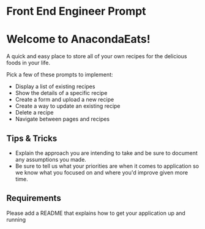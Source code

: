 # Front End Engineer Prompt

# Welcome to AnacondaEats!
A quick and easy place to store all of your own recipes for the delicious foods in your life.

Pick a few of these prompts to implement: 

 - Display a list of existing recipes
 - Show the details of a specific recipe
 - Create a form and upload a new recipe
 - Create a way to update an existing recipe
 - Delete a recipe
 - Navigate between pages and recipes


## Tips & Tricks
- Explain the approach you are intending to take and be sure to document any assumptions you made. 
- Be sure to tell us what your priorities are when it comes to application so we know what you focused on and where you'd improve given more time.

## Requirements
Please add a README that explains how to get your application up and running
